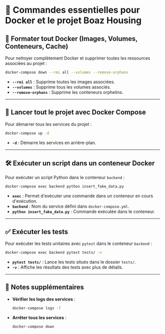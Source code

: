 # 📖 Commandes essentielles pour Docker et le projet Boaz Housing

## 🧹 Formater tout Docker (Images, Volumes, Conteneurs, Cache)
Pour nettoyer complètement Docker et supprimer toutes les ressources associées au projet :
```bash
docker-compose down --rmi all --volumes --remove-orphans
```
- **`--rmi all`** : Supprime toutes les images associées.
- **`--volumes`** : Supprime tous les volumes associés.
- **`--remove-orphans`** : Supprime les conteneurs orphelins.

---

## 🚀 Lancer tout le projet avec Docker Compose
Pour démarrer tous les services du projet :
```bash
docker-compose up -d
```
- **`-d`** : Démarre les services en arrière-plan.

---

## 🛠️ Exécuter un script dans un conteneur Docker
Pour exécuter un script Python dans le conteneur `backend` :
```bash
docker-compose exec backend python insert_fake_data.py
```
- **`exec`** : Permet d'exécuter une commande dans un conteneur en cours d'exécution.
- **`backend`** : Nom du service défini dans `docker-compose.yml`.
- **`python insert_fake_data.py`** : Commande exécutée dans le conteneur.

---

## ✅ Exécuter les tests
Pour exécuter les tests unitaires avec `pytest` dans le conteneur `backend` :
```bash
docker-compose exec backend pytest tests/ -v
```
- **`pytest tests/`** : Lance les tests situés dans le dossier `tests/`.
- **`-v`** : Affiche les résultats des tests avec plus de détails.
---

## 📌 Notes supplémentaires
- **Vérifier les logs des services** :
  ```bash
  docker-compose logs -f
  ```

- **Arrêter tous les services** :
  ```bash
  docker-compose down
  ```